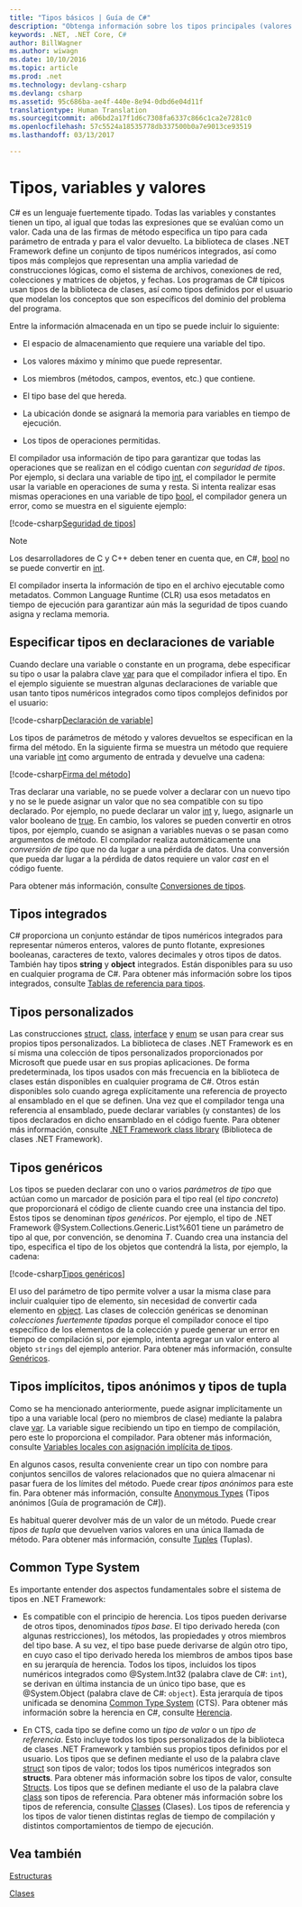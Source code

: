 ```yaml
---
title: "Tipos básicos | Guía de C#"
description: "Obtenga información sobre los tipos principales (valores numéricos, cadenas y objeto) en todos los programas de C#"
keywords: .NET, .NET Core, C#
author: BillWagner
ms.author: wiwagn
ms.date: 10/10/2016
ms.topic: article
ms.prod: .net
ms.technology: devlang-csharp
ms.devlang: csharp
ms.assetid: 95c686ba-ae4f-440e-8e94-0dbd6e04d11f
translationtype: Human Translation
ms.sourcegitcommit: a06bd2a17f1d6c7308fa6337c866c1ca2e7281c0
ms.openlocfilehash: 57c5524a18535778db337500b0a7e9013ce93519
ms.lasthandoff: 03/13/2017

---
```


# <a name="types-variables-and-values"></a>Tipos, variables y valores  
C# es un lenguaje fuertemente tipado. Todas las variables y constantes tienen un tipo, al igual que todas las expresiones que se evalúan como un valor. Cada una de las firmas de método especifica un tipo para cada parámetro de entrada y para el valor devuelto. La biblioteca de clases .NET Framework define un conjunto de tipos numéricos integrados, así como tipos más complejos que representan una amplia variedad de construcciones lógicas, como el sistema de archivos, conexiones de red, colecciones y matrices de objetos, y fechas. Los programas de C# típicos usan tipos de la biblioteca de clases, así como tipos definidos por el usuario que modelan los conceptos que son específicos del dominio del problema del programa.  
  
Entre la información almacenada en un tipo se puede incluir lo siguiente:  
  
-   El espacio de almacenamiento que requiere una variable del tipo.  
  
-   Los valores máximo y mínimo que puede representar.  
  
-   Los miembros (métodos, campos, eventos, etc.) que contiene.  
  
-   El tipo base del que hereda.  
  
-   La ubicación donde se asignará la memoria para variables en tiempo de ejecución.  
  
-   Los tipos de operaciones permitidas.  
  
El compilador usa información de tipo para garantizar que todas las operaciones que se realizan en el código cuentan *con seguridad de tipos*. Por ejemplo, si declara una variable de tipo [int](https://msdn.microsoft.com/library/5kzh1b5w.aspx), el compilador le permite usar la variable en operaciones de suma y resta. Si intenta realizar esas mismas operaciones en una variable de tipo [bool](https://msdn.microsoft.com/library/c8f5xwh7.aspx), el compilador genera un error, como se muestra en el siguiente ejemplo:  
  
[!code-csharp[Seguridad de tipos](../../samples/snippets/csharp/concepts/basic-types/type-safety.cs)]  
  
> [!NOTE]  
>  Los desarrolladores de C y C++ deben tener en cuenta que, en C#, [bool](https://msdn.microsoft.com/library/c8f5xwh7.aspx) no se puede convertir en [int](https://msdn.microsoft.com/library/5kzh1b5w.aspx).  
  
El compilador inserta la información de tipo en el archivo ejecutable como metadatos. Common Language Runtime (CLR) usa esos metadatos en tiempo de ejecución para garantizar aún más la seguridad de tipos cuando asigna y reclama memoria.  

## <a name="specifying-types-in-variable-declarations"></a>Especificar tipos en declaraciones de variable  
Cuando declare una variable o constante en un programa, debe especificar su tipo o usar la palabra clave [var](https://msdn.microsoft.com/library/bb383973.aspx) para que el compilador infiera el tipo. En el ejemplo siguiente se muestran algunas declaraciones de variable que usan tanto tipos numéricos integrados como tipos complejos definidos por el usuario:  
  
[!code-csharp[Declaración de variable](../../samples/snippets/csharp/concepts/basic-types/variable-declaration.cs)]  
  
Los tipos de parámetros de método y valores devueltos se especifican en la firma del método. En la siguiente firma se muestra un método que requiere una variable [int](https://msdn.microsoft.com/library/5kzh1b5w.aspx) como argumento de entrada y devuelve una cadena:  
  
[!code-csharp[Firma del método](../../samples/snippets/csharp/concepts/basic-types/method-signature.cs)]  
  
Tras declarar una variable, no se puede volver a declarar con un nuevo tipo y no se le puede asignar un valor que no sea compatible con su tipo declarado. Por ejemplo, no puede declarar un valor [int](https://msdn.microsoft.com/library/5kzh1b5w.aspx) y, luego, asignarle un valor booleano de [true](https://msdn.microsoft.com/library/06d3w013.aspx). En cambio, los valores se pueden convertir en otros tipos, por ejemplo, cuando se asignan a variables nuevas o se pasan como argumentos de método. El compilador realiza automáticamente una *conversión de tipo* que no da lugar a una pérdida de datos. Una conversión que pueda dar lugar a la pérdida de datos requiere un valor *cast* en el código fuente. 

Para obtener más información, consulte [Conversiones de tipos](https://msdn.microsoft.com/library/ms173105.aspx).
 
## <a name="built-in-types"></a>Tipos integrados
C# proporciona un conjunto estándar de tipos numéricos integrados para representar números enteros, valores de punto flotante, expresiones booleanas, caracteres de texto, valores decimales y otros tipos de datos. También hay tipos **string** y **object** integrados. Están disponibles para su uso en cualquier programa de C#. Para obtener más información sobre los tipos integrados, consulte [Tablas de referencia para tipos](https://msdn.microsoft.com/library/1dhd7f2x.aspx).  
  
## <a name="custom-types"></a>Tipos personalizados  
Las construcciones [struct](https://msdn.microsoft.com/library/ah19swz4.aspx), [class](https://msdn.microsoft.com/library/0b0thckt.aspx), [interface](https://msdn.microsoft.com/library/87d83y5b.aspx) y [enum](https://msdn.microsoft.com/library/sbbt4032.aspx) se usan para crear sus propios tipos personalizados. La biblioteca de clases .NET Framework es en sí misma una colección de tipos personalizados proporcionados por Microsoft que puede usar en sus propias aplicaciones. De forma predeterminada, los tipos usados con más frecuencia en la biblioteca de clases están disponibles en cualquier programa de C#. Otros están disponibles solo cuando agrega explícitamente una referencia de proyecto al ensamblado en el que se definen. Una vez que el compilador tenga una referencia al ensamblado, puede declarar variables (y constantes) de los tipos declarados en dicho ensamblado en el código fuente. Para obtener más información, consulte [.NET Framework class library](https://msdn.microsoft.com/library/gg145045(v=vs.110).aspx) (Biblioteca de clases .NET Framework).  
  
## <a name="generic-types"></a>Tipos genéricos  
Los tipos se pueden declarar con uno o varios *parámetros de tipo* que actúan como un marcador de posición para el tipo real (el *tipo concreto*) que proporcionará el código de cliente cuando cree una instancia del tipo. Estos tipos se denominan *tipos genéricos*. Por ejemplo, el tipo de .NET Framework @System.Collections.Generic.List%601 tiene un parámetro de tipo al que, por convención, se denomina *T*. Cuando crea una instancia del tipo, especifica el tipo de los objetos que contendrá la lista, por ejemplo, la cadena:  
  
[!code-csharp[Tipos genéricos](../../samples/snippets/csharp/concepts/basic-types/generic-type.cs)] 
  
El uso del parámetro de tipo permite volver a usar la misma clase para incluir cualquier tipo de elemento, sin necesidad de convertir cada elemento en [object](https://msdn.microsoft.com/library/9kkx3h3c.aspx). Las clases de colección genéricas se denominan *colecciones fuertemente tipadas* porque el compilador conoce el tipo específico de los elementos de la colección y puede generar un error en tiempo de compilación si, por ejemplo, intenta agregar un valor entero al objeto `strings` del ejemplo anterior. Para obtener más información, consulte [Genéricos](programming-guide/generics/index.md). 

## <a name="implicit-types-anonymous-types-and-tuple-types"></a>Tipos implícitos, tipos anónimos y tipos de tupla  
Como se ha mencionado anteriormente, puede asignar implícitamente un tipo a una variable local (pero no miembros de clase) mediante la palabra clave [var](https://msdn.microsoft.com/library/bb383973.aspx). La variable sigue recibiendo un tipo en tiempo de compilación, pero este lo proporciona el compilador. Para obtener más información, consulte [Variables locales con asignación implícita de tipos](https://msdn.microsoft.com/library/bb384061.aspx).  
  
En algunos casos, resulta conveniente crear un tipo con nombre para conjuntos sencillos de valores relacionados que no quiera almacenar ni pasar fuera de los límites del método. Puede crear *tipos anónimos* para este fin. Para obtener más información, consulte [Anonymous Types](https://msdn.microsoft.com/library/bb397696.aspx) (Tipos anónimos [Guía de programación de C#]).

Es habitual querer devolver más de un valor de un método. Puede crear *tipos de tupla* que devuelven varios valores en una única llamada de método. Para obtener más información, consulte [Tuples](tuples.md) (Tuplas).

## <a name="the-common-type-system"></a>Common Type System  
Es importante entender dos aspectos fundamentales sobre el sistema de tipos en .NET Framework:  
  
-   Es compatible con el principio de herencia. Los tipos pueden derivarse de otros tipos, denominados *tipos base*. El tipo derivado hereda (con algunas restricciones), los métodos, las propiedades y otros miembros del tipo base. A su vez, el tipo base puede derivarse de algún otro tipo, en cuyo caso el tipo derivado hereda los miembros de ambos tipos base en su jerarquía de herencia. Todos los tipos, incluidos los tipos numéricos integrados como @System.Int32 (palabra clave de C#: `int`), se derivan en última instancia de un único tipo base, que es @System.Object (palabra clave de C#: `object`). Esta jerarquía de tipos unificada se denomina [Common Type System](../standard/common-type-system.md) (CTS). Para obtener más información sobre la herencia en C#, consulte [Herencia](https://msdn.microsoft.com/library/ms173149.aspx).  
  
-   En CTS, cada tipo se define como un *tipo de valor* o un *tipo de referencia*. Esto incluye todos los tipos personalizados de la biblioteca de clases .NET Framework y también sus propios tipos definidos por el usuario. Los tipos que se definen mediante el uso de la palabra clave [struct](https://msdn.microsoft.com/library/ah19swz4.aspx) son tipos de valor; todos los tipos numéricos integrados son **structs**. Para obtener más información sobre los tipos de valor, consulte [Structs](structs.md). Los tipos que se definen mediante el uso de la palabra clave [class](https://msdn.microsoft.com/library/0b0thckt.aspx) son tipos de referencia. Para obtener más información sobre los tipos de referencia, consulte [Classes](classes.md) (Clases). Los tipos de referencia y los tipos de valor tienen distintas reglas de tiempo de compilación y distintos comportamientos de tiempo de ejecución.
 
  
## <a name="see-also"></a>Vea también
[Estructuras](structs.md)

[Clases](classes.md)

